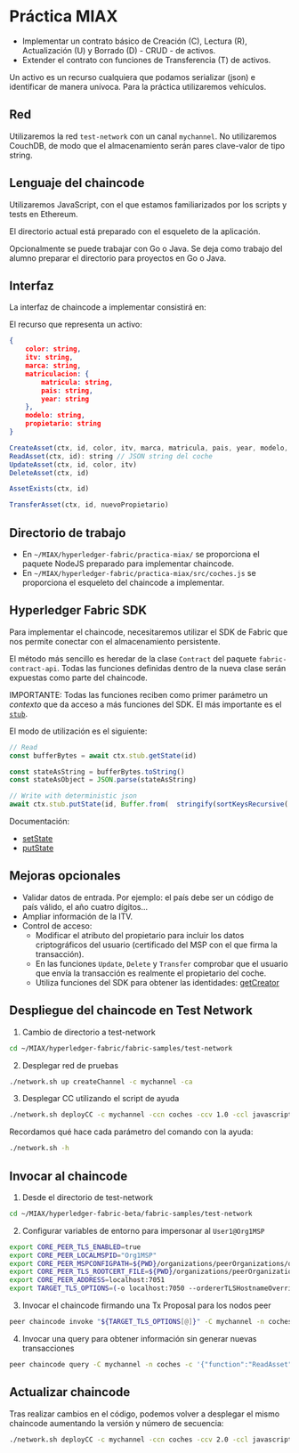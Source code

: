 # Práctica MIAX

- Implementar un contrato básico de Creación (C), Lectura (R), Actualización (U) y Borrado (D) - CRUD - de activos.
- Extender el contrato con funciones de Transferencia (T) de activos.

Un activo es un recurso cualquiera que podamos serializar (json) e identificar de manera unívoca.
Para la práctica utilizaremos vehículos.

## Red

Utilizaremos la red `test-network` con un canal `mychannel`.
No utilizaremos CouchDB, de modo que el almacenamiento serán pares clave-valor de tipo string.


## Lenguaje del chaincode

Utilizaremos JavaScript, con el que estamos familiarizados por los scripts y tests en Ethereum.

El directorio actual está preparado con el esqueleto de la aplicación.

Opcionalmente se puede trabajar con Go o Java. Se deja como trabajo del alumno preparar el directorio para proyectos en Go o Java.

## Interfaz

La interfaz de chaincode a implementar consistirá en:

El recurso que representa un activo:

```json
{
    color: string,
    itv: string,
    marca: string,
    matriculacion: {
        matricula: string,
        pais: string,
        year: string
    },
    modelo: string,
    propietario: string
}
```

```javascript
CreateAsset(ctx, id, color, itv, marca, matricula, pais, year, modelo, propietario)
ReadAsset(ctx, id): string // JSON string del coche
UpdateAsset(ctx, id, color, itv)
DeleteAsset(ctx, id)

AssetExists(ctx, id)

TransferAsset(ctx, id, nuevoPropietario)
```

## Directorio de trabajo

- En `~/MIAX/hyperledger-fabric/practica-miax/` se proporciona el paquete NodeJS preparado para implementar chaincode.
- En `~/MIAX/hyperledger-fabric/practica-miax/src/coches.js` se proporciona el esqueleto del chaincode a implementar.

## Hyperledger Fabric SDK

Para implementar el chaincode, necesitaremos utilizar el SDK de Fabric que nos permite conectar con el almacenamiento persistente.

El método más sencillo es heredar de la clase `Contract` del paquete `fabric-contract-api`.
Todas las funciones definidas dentro de la nueva clase serán expuestas como parte del chaincode.

IMPORTANTE: Todas las funciones reciben como primer parámetro un _contexto_ que da acceso a más funciones del SDK.
El más importante es el [`stub`](https://hyperledger.github.io/fabric-chaincode-node/main/api/fabric-shim.ChaincodeStub.html).

El modo de utilización es el siguiente:

```js
// Read
const bufferBytes = await ctx.stub.getState(id)

const stateAsString = bufferBytes.toString()
const stateAsObject = JSON.parse(stateAsString)

// Write with deterministic json
await ctx.stub.putState(id, Buffer.from(  stringify(sortKeysRecursive( <assetVariable> ))  ))
```

Documentación:
- [setState](https://hyperledger.github.io/fabric-chaincode-node/main/api/fabric-shim.ChaincodeStub.html#getState__anchor)
- [putState](https://hyperledger.github.io/fabric-chaincode-node/main/api/fabric-shim.ChaincodeStub.html#putState__anchor)


## Mejoras opcionales

- Validar datos de entrada. Por ejemplo: el país debe ser un código de país válido, el año cuatro dígitos...
- Ampliar información de la ITV.
- Control de acceso:
    - Modificar el atributo del propietario para incluir los datos criptográficos del usuario (certificado del MSP con el que firma la transacción).
    - En las funciones `Update`, `Delete` y `Transfer` comprobar que el usuario que envía la transacción es realmente el propietario del coche.
    - Utiliza funciones del SDK para obtener las identidades: [getCreator](https://hyperledger.github.io/fabric-chaincode-node/main/api/fabric-shim.ChaincodeStub.html#getCreator__anchor)


## Despliegue del chaincode en Test Network

1. Cambio de directorio a test-network

```sh
cd ~/MIAX/hyperledger-fabric/fabric-samples/test-network
```

2. Desplegar red de pruebas

```sh
./network.sh up createChannel -c mychannel -ca
```

3. Desplegar CC utilizando el script de ayuda

```sh
./network.sh deployCC -c mychannel -ccn coches -ccv 1.0 -ccl javascript -ccs 1 -ccp ../../practica-miax/
```

Recordamos qué hace cada parámetro del comando con la ayuda:

```sh
./network.sh -h
```

## Invocar al chaincode

1. Desde el directorio de test-network

```sh
cd ~/MIAX/hyperledger-fabric-beta/fabric-samples/test-network
```


2. Configurar variables de entorno para impersonar al `User1@Org1MSP`

```bash
export CORE_PEER_TLS_ENABLED=true
export CORE_PEER_LOCALMSPID="Org1MSP"
export CORE_PEER_MSPCONFIGPATH=${PWD}/organizations/peerOrganizations/org1.example.com/users/User1@org1.example.com/msp
export CORE_PEER_TLS_ROOTCERT_FILE=${PWD}/organizations/peerOrganizations/org1.example.com/peers/peer0.org1.example.com/tls/ca.crt
export CORE_PEER_ADDRESS=localhost:7051
export TARGET_TLS_OPTIONS=(-o localhost:7050 --ordererTLSHostnameOverride orderer.example.com --tls --cafile "${PWD}/organizations/ordererOrganizations/example.com/orderers/orderer.example.com/msp/tlscacerts/tlsca.example.com-cert.pem" --peerAddresses localhost:7051 --tlsRootCertFiles "${PWD}/organizations/peerOrganizations/org1.example.com/peers/peer0.org1.example.com/tls/ca.crt" --peerAddresses localhost:9051 --tlsRootCertFiles "${PWD}/organizations/peerOrganizations/org2.example.com/peers/peer0.org2.example.com/tls/ca.crt")
```

3. Invocar el chaincode firmando una Tx Proposal para los nodos peer

```bash
peer chaincode invoke "${TARGET_TLS_OPTIONS[@]}" -C mychannel -n coches -c '{"function":"CreateAsset","Args":["Asset1","blue","valid","Toyota","1234JKV", "ES", "2020", "Yaris", "12345678-H"]}'
```

4. Invocar una query para obtener información sin generar nuevas transacciones

```bash
peer chaincode query -C mychannel -n coches -c '{"function":"ReadAsset","Args":["Asset1"]}' | jq
```


## Actualizar chaincode

Tras realizar cambios en el código, podemos volver a desplegar el mismo chaincode aumentando la versión y número de secuencia:

```bash
./network.sh deployCC -c mychannel -ccn coches -ccv 2.0 -ccl javascript -ccs 2 -ccp ../../practica-miax/
```

